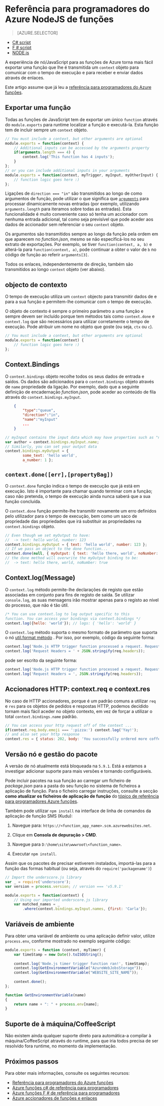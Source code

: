 <properties
    pageTitle="Referência para programadores do Azure funções NodeJS | Microsoft Azure"
    description="Compreenda como desenvolver funções Azure utilizando NodeJS."
    services="functions"
    documentationCenter="na"
    authors="christopheranderson"
    manager="erikre"
    editor=""
    tags=""
    keywords="Azure funções, funções, processamento de eventos, webhooks, cluster dinâmico, sem servidor arquitetura"/>

<tags
    ms.service="functions"
    ms.devlang="nodejs"
    ms.topic="reference"
    ms.tgt_pltfrm="multiple"
    ms.workload="na"
    ms.date="05/13/2016"
    ms.author="chrande"/>

# <a name="azure-functions-nodejs-developer-reference"></a>Referência para programadores do Azure NodeJS de funções

> [AZURE.SELECTOR]
- [C# script](../articles/azure-functions/functions-reference-csharp.md)
- [F # script](../articles/azure-functions/functions-reference-fsharp.md)
- [NODE.js](../articles/azure-functions/functions-reference-node.md)

A experiência de nó/JavaScript para as funções de Azure torna mais fácil exportar uma função que lhe é transmitida um `context` objeto para comunicar com o tempo de execução e para receber e enviar dados através de enlaces.

Este artigo assume que já leu a [referência para programadores do Azure funções](functions-reference.md).

## <a name="exporting-a-function"></a>Exportar uma função

Todas as funções de JavaScript tem de exportar um único `function` através do `module.exports` para runtime localizar a função e executá-la. Esta função tem de incluir sempre um `context` objeto.

```javascript
// You must include a context, but other arguments are optional
module.exports = function(context) {
    // Additional inputs can be accessed by the arguments property
    if(arguments.length === 4) {
        context.log('This function has 4 inputs');
    }
};
// or you can include additional inputs in your arguments
module.exports = function(context, myTrigger, myInput, myOtherInput) {
    // function logic goes here :)
};
```

Ligações de `direction === "in"` são transmitidos ao longo de como argumentos de função, pode utilizar o que significa que [`arguments`](https://msdn.microsoft.com/library/87dw3w1k.aspx) para processar dinamicamente novas entradas (por exemplo, utilizando `arguments.length` para iteramos sobre todas as entradas). Esta funcionalidade é muito conveniente caso só tenha um accionador com nenhuma entrada adicional, tal como seja previsível que pode aceder aos dados de accionador sem referenciar o seu `context` objeto.

Os argumentos são transmitidos sempre ao longo da função pela ordem em que aparecem no *function.json*, mesmo se não especificá-los no seu extrato de exportações. Por exemplo, se tiver `function(context, a, b)` e alterá-la para `function(context, a)`, pode continuar a obter o valor de `b` no código de função ao referir `arguments[3]`.

Todos os enlaces, independentemente de direção, também são transmitidos ao longo `context` objeto (ver abaixo). 

## <a name="context-object"></a>objecto de contexto

O tempo de execução utiliza um `context` objecto para transmitir dados de e para a sua função e permitem-lhe comunicar com o tempo de execução.

O objeto de contexto é sempre o primeiro parâmetro a uma função e sempre devem ser incluído porque tem métodos tais como `context.done` e `context.log` que são necessários para utilizar corretamente o tempo de execução. Pode atribuir um nome no objeto que goste (ou seja, `ctx` ou `c`).

```javascript
// You must include a context, but other arguments are optional
module.exports = function(context) {
    // function logic goes here :)
};
```

## <a name="contextbindings"></a>Context.Bindings

O `context.bindings` objeto recolhe todos os seus dados de entrada e saídos. Os dados são adicionados para o `context.bindings` objeto através de `name` propriedade da ligação. Por exemplo, dado que a seguinte definição de encadernação *function.json*, pode aceder ao conteúdo de fila através do `context.bindings.myInput`. 

```json
    {
        "type":"queue",
        "direction":"in",
        "name":"myInput"
        ...
    }
```

```javascript
// myInput contains the input data which may have properties such as "name"
var author = context.bindings.myInput.name;
// Similarly, you can set your output data
context.bindings.myOutput = { 
        some_text: 'hello world', 
        a_number: 1 };
```

## `context.done([err],[propertyBag])`

O `context.done` função indica o tempo de execução que já está em execução. Isto é importante para chamar quando terminar com a função; caso não pretenda, o tempo de execução ainda nunca saberá que a sua função concluída. 

O `context.done` função permite-lhe transmitir novamente um erro definidos pelo utilizador para o tempo de execução, bem como um saco de propriedade das propriedades que irá substituir as propriedades na `context.bindings` objeto.

```javascript
// Even though we set myOutput to have:
//  -> text: hello world, number: 123
context.bindings.myOutput = { text: 'hello world', number: 123 };
// If we pass an object to the done function...
context.done(null, { myOutput: { text: 'hello there, world', noNumber: true }});
// the done method will overwrite the myOutput binding to be: 
//  -> text: hello there, world, noNumber: true
```

## <a name="contextlogmessage"></a>Context.log(Message)

O `context.log` método permite-lhe declarações de registo que estão associadas em conjunto para fins de registo de saída. Se utilizar `console.log`, as suas mensagens irão mostrar apenas para o registo ao nível do processo, que não é tão útil.

```javascript
/* You can use context.log to log output specific to this 
function. You can access your bindings via context.bindings */
context.log({hello: 'world'}); // logs: { 'hello': 'world' } 
```

O `context.log` método suporta o mesmo formato de parâmetro que suporta o nó [util.format método](https://nodejs.org/api/util.html#util_util_format_format) . Por isso, por exemplo, código da seguinte forma:

```javascript
context.log('Node.js HTTP trigger function processed a request. RequestUri=' + req.originalUrl);
context.log('Request Headers = ' + JSON.stringify(req.headers));
```

pode ser escrito da seguinte forma:

```javascript
context.log('Node.js HTTP trigger function processed a request. RequestUri=%s', req.originalUrl);
context.log('Request Headers = ', JSON.stringify(req.headers));
```

## <a name="http-triggers-contextreq-and-contextres"></a>Accionadores HTTP: context.req e context.res

No caso de HTTP accionadores, porque é um padrão comuns a utilizar `req` e `res` para os objetos de pedidos e respostas HTTP, podemos decidido tornam mais fácil aceder no objeto contexto, em vez de forçar a utilizar o total `context.bindings.name` padrão.

```javascript
// You can access your http request off of the context ...
if(context.req.body.emoji === ':pizza:') context.log('Yay!');
// and also set your http response
context.res = { status: 202, body: 'You successfully ordered more coffee!' };   
```

## <a name="node-version--package-management"></a>Versão nó e gestão do pacote

A versão de nó atualmente está bloqueada na `5.9.1`. Está a estamos a investigar adicionar suporte para mais versões e tornando configuráveis.

Pode incluir pacotes na sua função ao carregar um ficheiro de *package.json* para a pasta do seu função no sistema de ficheiros a aplicação de função. Para o ficheiro carregar instruções, consulte a secção **como atualizar os ficheiros de aplicação de função** do [tópico de referência para programadores Azure funções](functions-reference.md#fileupdate). 

Também pode utilizar `npm install` na interface de linha de comandos da aplicação de função SMS (Kudu):

1. Navegue para: `https://<function_app_name>.scm.azurewebsites.net`.

2. Clique em **Consola de depuração > CMD**.

3. Navegue para `D:\home\site\wwwroot\<function_name>`.

4. Executar `npm install`.

Assim que os pacotes de precisar estiverem instalados, importá-las para a função das formas habitual (ou seja, através do `require('packagename')`)

```javascript
// Import the underscore.js library
var _ = require('underscore');
var version = process.version; // version === 'v5.9.1'

module.exports = function(context) {
    // Using our imported underscore.js library
    var matched_names = _
        .where(context.bindings.myInput.names, {first: 'Carla'});
```

## <a name="environment-variables"></a>Variáveis de ambiente

Para obter uma variável de ambiente ou uma aplicação definir valor, utilize `process.env`, conforme mostrado no exemplo seguinte código:

```javascript
module.exports = function (context, myTimer) {
    var timeStamp = new Date().toISOString();
    
    context.log('Node.js timer trigger function ran!', timeStamp);   
    context.log(GetEnvironmentVariable("AzureWebJobsStorage"));
    context.log(GetEnvironmentVariable("WEBSITE_SITE_NAME"));
    
    context.done();
};

function GetEnvironmentVariable(name)
{
    return name + ": " + process.env[name];
}
```

## <a name="typescriptcoffeescript-support"></a>Suporte de à máquina/CoffeeScript

Não existem ainda qualquer suporte direto para automática-a compilar à máquina/CoffeeScript através do runtime, para que iria todos precisa de ser resolvido fora runtime, no momento da implementação. 

## <a name="next-steps"></a>Próximos passos

Para obter mais informações, consulte os seguintes recursos:

* [Referência para programadores do Azure funções](functions-reference.md)
* [Azure funções c# de referência para programadores](functions-reference-csharp.md)
* [Azure funções F # de referência para programadores](functions-reference-fsharp.md)
* [Azure accionadores de funções e enlaces](functions-triggers-bindings.md)
